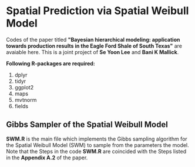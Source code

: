 # Spatial Prediction via Spatial Weibull Model

Codes of the paper titled  **"Bayesian hierarchical modeling: application towards production results in the Eagle Ford Shale of South Texas"** are avaiable here. This is a joint project of **Se Yoon Lee** and  **Bani K Mallick**. 

**Following R-packages are required:**
1. dplyr
2. tidyr
3. ggplot2
4. maps
5. mvtnorm
6. fields

## Gibbs Sampler of the Spatial Weibull Model
**SWM.R** is the main file which implements the Gibbs sampling algorithm for the Spatial Weibull Model (SWM) to sample from the parameters the model. Note that the Steps in the code **SWM.R** are coincided with the Steps listed in the **Appendix A.2** of the paper. 

